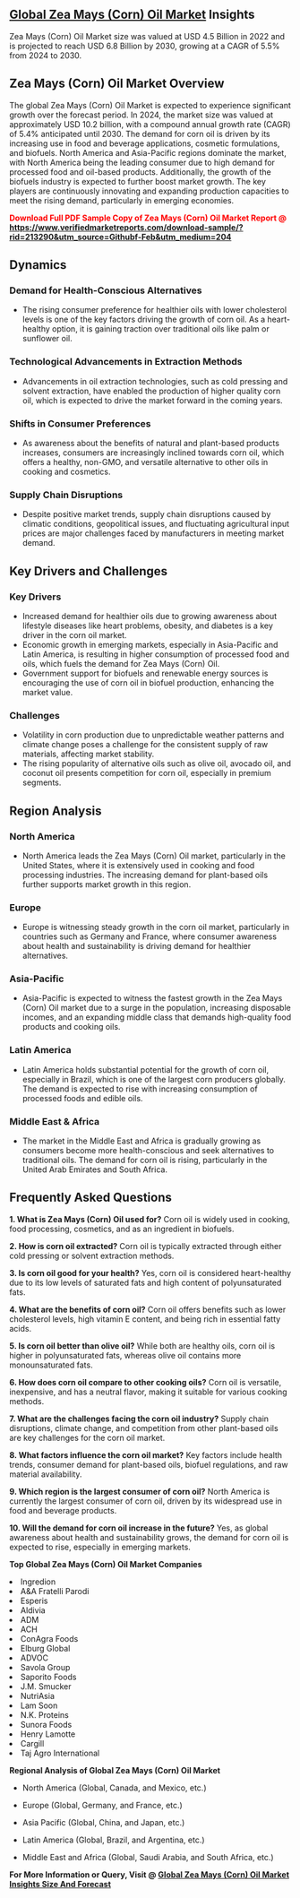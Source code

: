 <h2><a href="https://www.verifiedmarketreports.com/download-sample/?rid=213290&amp;utm_source=Githubf&amp;utm_medium=204" target="_blank">Global Zea Mays (Corn) Oil Market</a> Insights</h2><p>Zea Mays (Corn) Oil Market size was valued at USD 4.5 Billion in 2022 and is projected to reach USD 6.8 Billion by 2030, growing at a CAGR of 5.5% from 2024 to 2030.</p><p> <h2>Zea Mays (Corn) Oil Market Overview</h2> <p>The global Zea Mays (Corn) Oil Market is expected to experience significant growth over the forecast period. In 2024, the market size was valued at approximately USD 10.2 billion, with a compound annual growth rate (CAGR) of 5.4% anticipated until 2030. The demand for corn oil is driven by its increasing use in food and beverage applications, cosmetic formulations, and biofuels. North America and Asia-Pacific regions dominate the market, with North America being the leading consumer due to high demand for processed food and oil-based products. Additionally, the growth of the biofuels industry is expected to further boost market growth. The key players are continuously innovating and expanding production capacities to meet the rising demand, particularly in emerging economies.</p> <p><strong><p><span class=""><span style="color: #ff0000;"><strong>Download Full PDF Sample Copy of Zea Mays (Corn) Oil Market Report</strong> @ </span><a href="https://www.verifiedmarketreports.com/download-sample/?rid=213290&amp;utm_source=Githubf-Feb&amp;utm_medium=204" target="_blank">https://www.verifiedmarketreports.com/download-sample/?rid=213290&amp;utm_source=Githubf-Feb&amp;utm_medium=204</a></span></p></strong></p> <h2>Dynamics</h2> <h3>Demand for Health-Conscious Alternatives</h3> <ul> <li>The rising consumer preference for healthier oils with lower cholesterol levels is one of the key factors driving the growth of corn oil. As a heart-healthy option, it is gaining traction over traditional oils like palm or sunflower oil.</li> </ul> <h3>Technological Advancements in Extraction Methods</h3> <ul> <li>Advancements in oil extraction technologies, such as cold pressing and solvent extraction, have enabled the production of higher quality corn oil, which is expected to drive the market forward in the coming years.</li> </ul> <h3>Shifts in Consumer Preferences</h3> <ul> <li>As awareness about the benefits of natural and plant-based products increases, consumers are increasingly inclined towards corn oil, which offers a healthy, non-GMO, and versatile alternative to other oils in cooking and cosmetics.</li> </ul> <h3>Supply Chain Disruptions</h3> <ul> <li>Despite positive market trends, supply chain disruptions caused by climatic conditions, geopolitical issues, and fluctuating agricultural input prices are major challenges faced by manufacturers in meeting market demand.</li> </ul> <h2>Key Drivers and Challenges</h2> <h3>Key Drivers</h3> <ul> <li>Increased demand for healthier oils due to growing awareness about lifestyle diseases like heart problems, obesity, and diabetes is a key driver in the corn oil market.</li> <li>Economic growth in emerging markets, especially in Asia-Pacific and Latin America, is resulting in higher consumption of processed food and oils, which fuels the demand for Zea Mays (Corn) Oil.</li> <li>Government support for biofuels and renewable energy sources is encouraging the use of corn oil in biofuel production, enhancing the market value.</li> </ul> <h3>Challenges</h3> <ul> <li>Volatility in corn production due to unpredictable weather patterns and climate change poses a challenge for the consistent supply of raw materials, affecting market stability.</li> <li>The rising popularity of alternative oils such as olive oil, avocado oil, and coconut oil presents competition for corn oil, especially in premium segments.</li> </ul> <h2>Region Analysis</h2> <h3>North America</h3> <ul> <li>North America leads the Zea Mays (Corn) Oil market, particularly in the United States, where it is extensively used in cooking and food processing industries. The increasing demand for plant-based oils further supports market growth in this region.</li> </ul> <h3>Europe</h3> <ul> <li>Europe is witnessing steady growth in the corn oil market, particularly in countries such as Germany and France, where consumer awareness about health and sustainability is driving demand for healthier alternatives.</li> </ul> <h3>Asia-Pacific</h3> <ul> <li>Asia-Pacific is expected to witness the fastest growth in the Zea Mays (Corn) Oil market due to a surge in the population, increasing disposable incomes, and an expanding middle class that demands high-quality food products and cooking oils.</li> </ul> <h3>Latin America</h3> <ul> <li>Latin America holds substantial potential for the growth of corn oil, especially in Brazil, which is one of the largest corn producers globally. The demand is expected to rise with increasing consumption of processed foods and edible oils.</li> </ul> <h3>Middle East & Africa</h3> <ul> <li>The market in the Middle East and Africa is gradually growing as consumers become more health-conscious and seek alternatives to traditional oils. The demand for corn oil is rising, particularly in the United Arab Emirates and South Africa.</li> </ul> <h2>Frequently Asked Questions</h2> <p><strong>1. What is Zea Mays (Corn) Oil used for?</strong> Corn oil is widely used in cooking, food processing, cosmetics, and as an ingredient in biofuels.</p> <p><strong>2. How is corn oil extracted?</strong> Corn oil is typically extracted through either cold pressing or solvent extraction methods.</p> <p><strong>3. Is corn oil good for your health?</strong> Yes, corn oil is considered heart-healthy due to its low levels of saturated fats and high content of polyunsaturated fats.</p> <p><strong>4. What are the benefits of corn oil?</strong> Corn oil offers benefits such as lower cholesterol levels, high vitamin E content, and being rich in essential fatty acids.</p> <p><strong>5. Is corn oil better than olive oil?</strong> While both are healthy oils, corn oil is higher in polyunsaturated fats, whereas olive oil contains more monounsaturated fats.</p> <p><strong>6. How does corn oil compare to other cooking oils?</strong> Corn oil is versatile, inexpensive, and has a neutral flavor, making it suitable for various cooking methods.</p> <p><strong>7. What are the challenges facing the corn oil industry?</strong> Supply chain disruptions, climate change, and competition from other plant-based oils are key challenges for the corn oil market.</p> <p><strong>8. What factors influence the corn oil market?</strong> Key factors include health trends, consumer demand for plant-based oils, biofuel regulations, and raw material availability.</p> <p><strong>9. Which region is the largest consumer of corn oil?</strong> North America is currently the largest consumer of corn oil, driven by its widespread use in food and beverage products.</p> <p><strong>10. Will the demand for corn oil increase in the future?</strong> Yes, as global awareness about health and sustainability grows, the demand for corn oil is expected to rise, especially in emerging markets.</p> </p><p><strong>Top Global Zea Mays (Corn) Oil Market Companies</strong></p><div data-test-id=""><p><li>Ingredion</li><li> A&A Fratelli Parodi</li><li> Esperis</li><li> Aldivia</li><li> ADM</li><li> ACH</li><li> ConAgra Foods</li><li> Elburg Global</li><li> ADVOC</li><li> Savola Group</li><li> Saporito Foods</li><li> J.M. Smucker</li><li> NutriAsia</li><li> Lam Soon</li><li> N.K. Proteins</li><li> Sunora Foods</li><li> Henry Lamotte</li><li> Cargill</li><li> Taj Agro International</li></p><div><strong>Regional Analysis of&nbsp;Global Zea Mays (Corn) Oil Market</strong></div><ul><li dir="ltr"><p dir="ltr">North America&nbsp;(Global, Canada, and Mexico, etc.)</p></li><li dir="ltr"><p dir="ltr">Europe (Global, Germany, and France, etc.)</p></li><li dir="ltr"><p dir="ltr">Asia Pacific&nbsp;(Global, China, and Japan, etc.)</p></li><li dir="ltr"><p dir="ltr">Latin America&nbsp;(Global, Brazil, and Argentina, etc.)</p></li><li dir="ltr">Middle East and Africa&nbsp;(Global, Saudi Arabia, and South Africa, etc.)</li></ul><p><strong>For More Information or Query, Visit @&nbsp;</strong><strong><a href="https://www.verifiedmarketreports.com/product/zea-mays-corn-oil-market/?utm_source=Githubf&amp;utm_medium=204" target="_blank">Global Zea Mays (Corn) Oil Market Insights Size And Forecast</a></strong></p></div>

